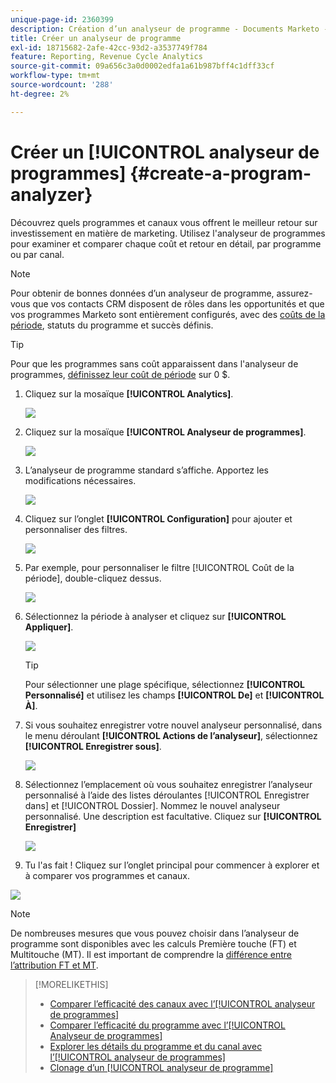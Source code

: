 ```yaml
---
unique-page-id: 2360399
description: Création d’un analyseur de programme - Documents Marketo - Documentation du produit
title: Créer un analyseur de programme
exl-id: 18715682-2afe-42cc-93d2-a3537749f784
feature: Reporting, Revenue Cycle Analytics
source-git-commit: 09a656c3a0d0002edfa1a61b987bff4c1dff33cf
workflow-type: tm+mt
source-wordcount: '288'
ht-degree: 2%

---
```


# Créer un [!UICONTROL analyseur de programmes] {#create-a-program-analyzer}

Découvrez quels programmes et canaux vous offrent le meilleur retour sur investissement en matière de marketing. Utilisez l&#39;analyseur de programmes pour examiner et comparer chaque coût et retour en détail, par programme ou par canal.

>[!NOTE]
>
>Pour obtenir de bonnes données d’un analyseur de programme, assurez-vous que vos contacts CRM disposent de rôles dans les opportunités et que vos programmes Marketo sont entièrement configurés, avec des [coûts de la période](/help/marketo/product-docs/reporting/revenue-cycle-analytics/revenue-tools/define-period-costs.md), statuts du programme et succès définis.

>[!TIP]
>
>Pour que les programmes sans coût apparaissent dans l&#39;analyseur de programmes, [définissez leur coût de période](/help/marketo/product-docs/reporting/revenue-cycle-analytics/revenue-tools/define-period-costs.md) sur 0 $.

1. Cliquez sur la mosaïque **[!UICONTROL Analytics]**.

   ![](assets/image2014-9-17-13-3a7-3a1.png)

1. Cliquez sur la mosaïque **[!UICONTROL Analyseur de programmes]**.

   ![](assets/program-analyzer-icon-hand.png)

1. L’analyseur de programme standard s’affiche. Apportez les modifications nécessaires.

   ![](assets/image2016-10-31-15-3a3-3a9.png)

1. Cliquez sur l’onglet **[!UICONTROL Configuration]** pour ajouter et personnaliser des filtres.

   ![](assets/image2016-10-31-15-3a25-3a57.png)

1. Par exemple, pour personnaliser le filtre [!UICONTROL Coût de la période], double-cliquez dessus.

   ![](assets/image2016-10-31-15-3a33-3a2.png)

1. Sélectionnez la période à analyser et cliquez sur **[!UICONTROL Appliquer]**.

   ![](assets/image2016-10-31-15-3a30-3a32.png)

   >[!TIP]
   >
   >Pour sélectionner une plage spécifique, sélectionnez **[!UICONTROL Personnalisé]** et utilisez les champs **[!UICONTROL De]** et **[!UICONTROL À]**.

1. Si vous souhaitez enregistrer votre nouvel analyseur personnalisé, dans le menu déroulant **[!UICONTROL Actions de l’analyseur]**, sélectionnez **[!UICONTROL Enregistrer sous]**.

   ![](assets/image2016-10-31-15-3a5-3a8.png)

1. Sélectionnez l’emplacement où vous souhaitez enregistrer l’analyseur personnalisé à l’aide des listes déroulantes [!UICONTROL Enregistrer dans] et [!UICONTROL Dossier]. Nommez le nouvel analyseur personnalisé. Une description est facultative. Cliquez sur **[!UICONTROL Enregistrer]**

   ![](assets/image2016-10-31-15-3a7-3a19.png)

1. Tu l&#39;as fait ! Cliquez sur l’onglet principal pour commencer à explorer et à comparer vos programmes et canaux.

![](assets/november-custom-report.png)

>[!NOTE]
>
>De nombreuses mesures que vous pouvez choisir dans l’analyseur de programme sont disponibles avec les calculs Première touche (FT) et Multitouche (MT). Il est important de comprendre la [&#x200B; différence entre l’attribution FT et MT](/help/marketo/product-docs/reporting/revenue-cycle-analytics/revenue-tools/attribution/understanding-attribution.md).

>[!MORELIKETHIS]
>
>* [Comparer l’efficacité des canaux avec l’[!UICONTROL analyseur de programmes]](/help/marketo/product-docs/reporting/revenue-cycle-analytics/program-analytics/compare-channel-effectiveness-with-the-program-analyzer.md)
>* [Comparer l’efficacité du programme avec l’[!UICONTROL Analyseur de programmes]](/help/marketo/product-docs/reporting/revenue-cycle-analytics/program-analytics/compare-program-effectiveness-with-the-program-analyzer.md)
>* [Explorer les détails du programme et du canal avec l’[!UICONTROL analyseur de programmes]](/help/marketo/product-docs/reporting/revenue-cycle-analytics/program-analytics/explore-program-and-channel-details-with-the-program-analyzer.md)
>* [Clonage d’un [!UICONTROL analyseur de programme]](/help/marketo/product-docs/reporting/revenue-cycle-analytics/program-analytics/clone-a-program-analyzer.md)
